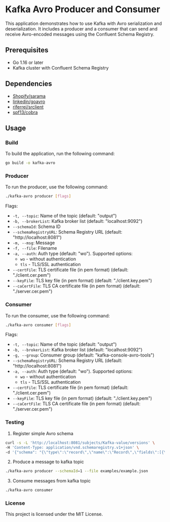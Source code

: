 # Kafka Avro Producer and Consumer

This application demonstrates how to use Kafka with Avro serialization and deserialization. It includes a producer and a consumer that can send and receive Avro-encoded messages using the Confluent Schema Registry.

## Prerequisites

- Go 1.16 or later
- Kafka cluster with Confluent Schema Registry

## Dependencies

- [Shopify/sarama](https://github.com/Shopify/sarama)
- [linkedin/goavro](https://github.com/linkedin/goavro)
- [riferrei/srclient](https://github.com/riferrei/srclient)
- [spf13/cobra](https://github.com/spf13/cobra)

## Usage

### Build

To build the application, run the following command:

```sh
go build -o kafka-avro
```
### Producer

To run the producer, use the following command:
```sh
./kafka-avro producer [flags]
```
Flags:
- `-t, --topic`: Name of the topic (default: "output")
- `-b, --brokerList`: Kafka broker list (default: "localhost:9092")
- `--schemaId`: Schema ID
- `--schemaRegistryURL`: Schema Registry URL (default: "http://localhost:8081")
- `-m, --msg`: Message
- `-f, --file`: Filename
- `-a, --auth`: Auth type (default: "wo"). Supported options:
    - `wo` - without authentication
    - `tls` - TLS/SSL authentication
- `--certFile`: TLS certificate file (in pem format) (default: "./client.cer.pem")
- `--keyFile`: TLS key file (in pem format) (default: "./client.key.pem")
- `--caCertFile`: TLS CA certificate file (in pem format) (default: "./server.cer.pem")

### Consumer

To run the consumer, use the following command:
```sh
./kafka-avro consumer [flags]
```
Flags:

- `-t, --topic`: Name of the topic (default: "output")
- `-b, --brokerList`: Kafka broker list (default: "localhost:9092")
- `-g, --group`: Consumer group (default: "kafka-console-avro-tools")
- `--schemaRegistryURL`: Schema Registry URL (default: "http://localhost:8081")
- `-a, --auth`: Auth type (default: "wo"). Supported options:
    - `wo` - without authentication
    - `tls` - TLS/SSL authentication 
- `--certFile`: TLS certificate file (in pem format) (default: "./client.cer.pem")
- `--keyFile`: TLS key file (in pem format) (default: "./client.key.pem")
- `--caCertFile`: TLS CA certificate file (in pem format) (default: "./server.cer.pem")

### Testing

1. Register simple Avro schema
```sh
curl -s -L 'http://localhost:8081/subjects/Kafka-value/versions' \
-H 'Content-Type: application/vnd.schemaregistry.v1+json' \
-d '{"schema": "{\"type\":\"record\",\"name\":\"Record\",\"fields\":[{\"name\":\"name\",\"type\":\"string\"},{\"name\":\"address\",\"type\":\"string\"}]}"}'
```
2. Produce a message to kafka topic
```sh
./kafka-avro producer --schemaId=1 --file examples/example.json
```
3. Consume messages from kafka topic
```sh
./kafka-avro consumer
```

### License

This project is licensed under the MIT License.
